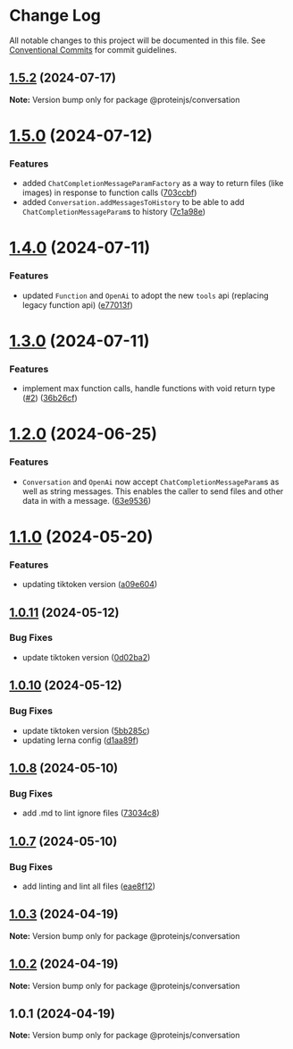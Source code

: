 # Change Log

All notable changes to this project will be documented in this file.
See [Conventional Commits](https://conventionalcommits.org) for commit guidelines.

## [1.5.2](https://github.com/proteinjs/conversation/compare/@proteinjs/conversation@1.5.1...@proteinjs/conversation@1.5.2) (2024-07-17)

**Note:** Version bump only for package @proteinjs/conversation





# [1.5.0](https://github.com/proteinjs/conversation/compare/@proteinjs/conversation@1.4.0...@proteinjs/conversation@1.5.0) (2024-07-12)


### Features

* added `ChatCompletionMessageParamFactory` as a way to return files (like images) in response to function calls ([703ccbf](https://github.com/proteinjs/conversation/commit/703ccbfca2d644cd59d457bba57016e75cfc36a2))
* added `Conversation.addMessagesToHistory` to be able to add `ChatCompletionMessageParam`s to history ([7c1a98e](https://github.com/proteinjs/conversation/commit/7c1a98eb9acc57813aa7dd7ebd62893a6452dbca))





# [1.4.0](https://github.com/proteinjs/conversation/compare/@proteinjs/conversation@1.3.0...@proteinjs/conversation@1.4.0) (2024-07-11)


### Features

* updated `Function` and `OpenAi` to adopt the new `tools` api (replacing legacy function api) ([e77013f](https://github.com/proteinjs/conversation/commit/e77013f20af9e857fadbf9cb3709eb7325b601d3))





# [1.3.0](https://github.com/proteinjs/conversation/compare/@proteinjs/conversation@1.2.2...@proteinjs/conversation@1.3.0) (2024-07-11)


### Features

* implement max function calls, handle functions with void return type ([#2](https://github.com/proteinjs/conversation/issues/2)) ([36b26cf](https://github.com/proteinjs/conversation/commit/36b26cf31782c68ae230d7ae75c678d633340f44))





# [1.2.0](https://github.com/proteinjs/conversation/compare/@proteinjs/conversation@1.1.0...@proteinjs/conversation@1.2.0) (2024-06-25)


### Features

* `Conversation` and `OpenAi` now accept `ChatCompletionMessageParam`s as well as string messages. This enables the caller to send files and other data in with a message. ([63e9536](https://github.com/proteinjs/conversation/commit/63e9536fa39de09e85848b9658a30d1d4eb2face))





# [1.1.0](https://github.com/proteinjs/conversation/compare/@proteinjs/conversation@1.0.11...@proteinjs/conversation@1.1.0) (2024-05-20)


### Features

* updating tiktoken version ([a09e604](https://github.com/proteinjs/conversation/commit/a09e604c6174788b4a7c4cf757db6157acc8095f))





## [1.0.11](https://github.com/proteinjs/conversation/compare/@proteinjs/conversation@1.0.10...@proteinjs/conversation@1.0.11) (2024-05-12)


### Bug Fixes

* update tiktoken version ([0d02ba2](https://github.com/proteinjs/conversation/commit/0d02ba20ece095027c3ebb2c0de5c4e088b4d4e9))





## [1.0.10](https://github.com/proteinjs/conversation/compare/@proteinjs/conversation@1.0.9...@proteinjs/conversation@1.0.10) (2024-05-12)


### Bug Fixes

* update tiktoken version ([5bb285c](https://github.com/proteinjs/conversation/commit/5bb285ca4eafa499d844b25504fbc744bc2a181f))
* updating lerna config ([d1aa89f](https://github.com/proteinjs/conversation/commit/d1aa89f89dbe155a9a3b4f7d74cc860a08e720d9))





## [1.0.8](https://github.com/proteinjs/conversation/compare/@proteinjs/conversation@1.0.7...@proteinjs/conversation@1.0.8) (2024-05-10)


### Bug Fixes

* add .md to lint ignore files ([73034c8](https://github.com/proteinjs/conversation/commit/73034c883bdbd45ad098999258407d6396d6ed8c))





## [1.0.7](https://github.com/proteinjs/conversation/compare/@proteinjs/conversation@1.0.6...@proteinjs/conversation@1.0.7) (2024-05-10)


### Bug Fixes

* add linting and lint all files ([eae8f12](https://github.com/proteinjs/conversation/commit/eae8f128bb40ccc2a6656ec847ef4f39fc50c11b))





## [1.0.3](https://github.com/proteinjs/conversation/compare/@proteinjs/conversation@1.0.2...@proteinjs/conversation@1.0.3) (2024-04-19)

**Note:** Version bump only for package @proteinjs/conversation

## [1.0.2](https://github.com/proteinjs/conversation/compare/@proteinjs/conversation@1.0.1...@proteinjs/conversation@1.0.2) (2024-04-19)

**Note:** Version bump only for package @proteinjs/conversation

## 1.0.1 (2024-04-19)

**Note:** Version bump only for package @proteinjs/conversation
